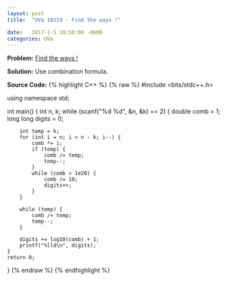 ```yaml
---
layout: post
title:  "UVa 10219 - Find the ways !"

date:   2017-1-5 10:50:00 -0600
categories: UVa
---
```


**Problem:** [Find the ways !]

**Solution:**
Use combination formula.

**Source Code:**
{% highlight C++ %}
{% raw %}
#include <bits/stdc++.h>

using namespace std;

int main() {
    int n, k;
    while (scanf("%d %d", &n, &k) == 2) {
        double comb = 1;
        long long digits = 0;

        int temp = k;
        for (int i = n; i > n - k; i--) {
            comb *= i;
            if (temp) {
                comb /= temp;
                temp--;
            }
            while (comb > 1e20) {
                comb /= 10;
                digits++;
            }
        }

        while (temp) {
            comb /= temp;
            temp--;
        }

        digits += log10(comb) + 1;
        printf("%lld\n", digits);
    }
    return 0;
}
{% endraw %}
{% endhighlight %}

[Find the ways !]:https://uva.onlinejudge.org/index.php?option=com_onlinejudge&Itemid=8&category=24&page=show_problem&problem=1160
